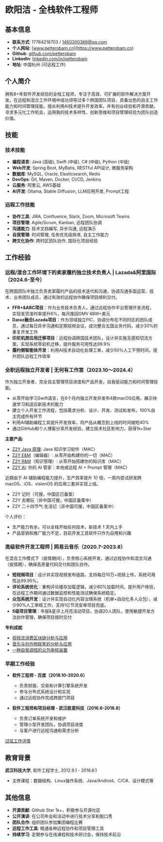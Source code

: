 # 欧阳洁 - 全栈软件工程师

## 基本信息

- **联系方式**: 17764218703 / 1460300366@qq.com
- **个人网站**: [www.petterobam.cn](https://www.petterobam.cn)
- **Github**: [github.com/petterobam](https://github.com/petterobam)
- **LinkedIn**: [linkedin.com/in/petterobam](https://www.linkedin.com/in/petterobam/)
- **地址**: 中国杭州 (可远程工作)

## 个人简介

拥有8+年软件开发经验的全栈工程师，专注于高效、可扩展的软件解决方案开发。在远程和混合工作环境中成功领导过多个跨国团队项目，具备出色的自主工作能力和时间管理技能。擅长利用AI技术提升开发效率，并有创业经验和开源贡献。寻求多元化工作机会，运用我的技术多样性、创新思维和项目管理经验为团队创造价值。

## 技能

### 技术技能
- **编程语言**: Java (高级), Swift (中级), C# (中级), Python (中级)
- **Web开发**: Spring Boot, MyBatis, RESTful API设计, 微服务架构
- **数据库**: MySQL, Oracle, Elasticsearch, Redis
- **DevOps**: Git, Maven, Docker, CI/CD, Jenkins
- **云服务**: 阿里云, AWS基础
- **AI开发**: Ollama, Stable Diffusion, LLM应用开发, Prompt工程

### 远程工作技能
- **协作工具**: JIRA, Confluence, Slack, Zoom, Microsoft Teams
- **项目管理**: Agile/Scrum, Kanban, 远程团队协调
- **沟通能力**: 技术文档编写, 异步沟通, 远程演示
- **自我管理**: 时间管理, 任务优先级排序, 自主工作能力
- **跨文化协作**: 跨时区团队协作, 国际化项目经验

## 工作经验

### 远程/混合工作环境下的卖家履约独立技术负责人 | Lazada&阿里国际（2024.6-至今）

在跨国团队中独立负责卖家履约产品的技术迭代和沟通，协调沟通多国运营、技术、业务团队成员，通过有效的远程协作确保项目顺利交付。

- **FFR+&ABC项目**：作为业务技术负责人，通过远程协作平台管理开发流程，实现发货准时率提升6%，每月挽回GMV 68W+美元
- **Daraz融合Lazada项目**：作为领域独立PIC，协调分布在不同时区的团队成员，通过每日异步沟通和定期视频会议，成功整合五国业务代码，减少30%的重复开发工作
- **印尼机房应用迁移项目**：远程协调跨国技术团队，设计并实施无感知切流方案，实现系统零宕机迁移，提升服务可用性达99.9%
- **履约侧智能体开发**：利用AI技术自动化处理工单，减少50%人工干预时间，提升团队远程工作效率

### 全职远程独立开发者 | 无何有工作室（2023.10～2024.4）

作为独立开发者，完全自主管理项目进度和产品开发，自我驱动能力和时间管理技能。

- 从零开始学习Swift语言，在6个月内独立开发并发布4款macOS应用，展示快速学习和适应新技术的能力
- 建立个人开发工作流程，包括需求分析、设计、开发、测试和发布，100%自主完成所有环节
- 利用AI辅助编程工具提升开发效率，将产品从概念到上线的时间缩短40%
- 通过GitHub和个人博客分享开发经验，建立技术社区影响力，获得1k+Star

**主要产品**:
- [Z2Y Java 原理](https://apps.apple.com/cn/app/z2y-java-%E5%8E%9F%E7%90%86/id6504158005?mt=12): Java 知识学习软件（MAC）
- [Z2Y E&M](https://github.com/petterobam/Z2y-Product/releases)（编辑器）: 从零开始构建你的一切（MAC）
- [Z2Y R&M](https://apps.apple.com/cn/app/z2y-reader-manager/id6478165076?mt=12)（知识管理）: 从零开始搭建你的知识库（MAC）
- [Z2Y AI](https://apps.apple.com/cn/app/z2y-ai-manager/id6479319882?mt=12): 你的 AI 管家：本地或远程 AI + Prompt 管理（MAC）

近期由于 AI 辅助编程能力提升，生产效率提升 10 倍，一周内尝试研发跨 macOS、iOS、visionOS 的应用三套并实现上线。
- Z2Y 记时（可搜，中国区已备案）
- Z2Y 去哪玩（非中国可搜，中国区备案中）
- Z2Y 二十四节气·生活记（非中国可搜，中国区备案中）

个人评价：
- 生产能力有余，可以全栈开始任何技术，新技术 1 天内上手
- 产品营销和推广能力不足，目前开发工具软件只作为自用和兴趣

### 高级软件开发工程师 | 网易云音乐（2020.7-2023.8）

在混合工作模式下（疫情期间），负责核心系统开发，通过远程协作和混合沟通（疫情期），确保高质量代码交付和团队协作。

- **短视频项目**：设计并实现视频发布链路，支持每日10万+视频上传，系统可用性达99.95%。
- **评论系统优化**：重构评论缓存加载逻辑，减少80%加载时间，提升用户体验，在远程工作期间通过数据监控和性能测试确保系统稳定。
- **众包系统开发**：设计并实现自动化内容治理系统（机审+自动化多人众包），减少90%人工审核工作，支持1亿节流安审项目兜底。
- **S级项目管理**：年报&星评上月亮活动项目，协调20人团队，使用敏捷开发方法协作管理，确保项目按时交付

**专利成就**:
- [视频流消费区块链分析与应用](https://www.petterobam.cn/blog/2021/05/24/patent/)
- [音乐与创作物联笔的分析与应用](https://www.petterobam.cn/blog/2022/10/27/patent-1/)
- [一种自我调控的众包审核装置](https://www.petterobam.cn/blog/2022/11/28/patent-2/)

### 早期工作经验

- **软件工程师 - 百度（2018.10-2020.6）**
  - 负责财报、交易和计算引擎系统开发
  - 参与分布式系统设计和实现
  - 通过远程协作完成跨部门项目

- **软件工程师和项目经理 - 武汉胜意科技（2016.6-2018.8）**
  - 负责订单系统开发和维护
  - 管理小型开发团队，协调项目进度
  - 与客户进行远程沟通和需求分析

[过往工作详情](https://info.petterobam.cn/RESUME-P1-zh.html)

## 教育背景

**武汉科技大学**, 软件工程学士, 2012.9.1 - 2016.6.1
- 主修课程：数据结构、Linux操作系统、Java/Android、C/C#、设计模式等

## 其他信息

- **开源贡献**: Github Star 1k+，积极参与开源社区
- **公开演讲**: 在公司年会和活动中进行技术分享和脱口秀
- **团队合作**: 组织团队参加集团编程比赛
- **远程工作工具**: 精通各种远程协作和项目管理工具
- **持续学习**: 定期参与在线课程和技术研讨会，保持技术前沿